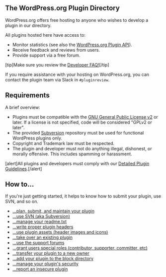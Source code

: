 ## The WordPress.org Plugin Directory

WordPress.org offers free hosting to anyone who wishes to develop a plugin in our directory.

All plugins hosted here have access to:

- Monitor statistics (see also the [WordPress.org Plugin API](https://codex.wordpress.org/WordPress.org_API#Plugins)).
- Receive feedback and reviews from users.
- Provide support via a free forum.

[tip]Make sure you review the [Developer FAQ!](https://developer.wordpress.org/plugins/wordpress-org/plugin-developer-faq/)[/tip]

If you require assistance with your hosting on WordPress.org, you can contact the plugin team via Slack in `#pluginreview`.

## Requirements

A brief overview:

- Plugins must be compatible with the [GNU General Public License v2](https://www.gnu.org/licenses/license-list.html#GPLCompatibleLicenses) or later. If a license is not specified, code will be considered "GPLv2 or later".
- The provided [Subversion](https://subversion.apache.org/) repository must be used for functional WordPress plugins only.
- Copyright and Trademark law must be respected.
- The plugin and developer must not do anything illegal, dishonest, or morally offensive. This includes spamming or harassment.

[alert]All plugins and developers must comply with our [Detailed Plugin Guidelines](https://developer.wordpress.org/plugins/wordpress-org/detailed-plugin-guidelines/).[/alert]

## How to...

If you're just getting started, it helps to know how to submit your plugin, use SVN, and so on.

- [...plan, submit, and maintain your plugin](https://developer.wordpress.org/plugins/wordpress-org/planning-submitting-and-maintaining-plugins/)
- [...use SVN (aka Subversion)](https://developer.wordpress.org/plugins/wordpress-org/how-to-use-subversion/)
- [...manage your readme.txt](https://developer.wordpress.org/plugins/wordpress-org/how-your-readme-txt-works/)
- [...write proper plugin headers](https://developer.wordpress.org/plugins/plugin-basics/header-requirements/)
- [...use plugin assets (header images and icons)](https://developer.wordpress.org/plugins/wordpress-org/plugin-assets/)
- [...take over an existing plugin](https://developer.wordpress.org/plugins/wordpress-org/take-over-an-existing-plugin/)
- [...use the support forums](https://developer.wordpress.org/plugins/wordpress-org/using-the-forums/)
- [...grant users special roles (contributor, supporter, committer, etc)](https://developer.wordpress.org/plugins/wordpress-org/special-user-roles-capabilities/)
- [...transfer your plugin to a new owner](https://developer.wordpress.org/plugins/wordpress-org/transferring-your-plugin-to-a-new-owner/)
- [...add your plugin to the block directory](https://developer.wordpress.org/plugins/wordpress-org/add-your-plugin-to-the-block-directory/)
- [...manage your plugin's security](https://developer.wordpress.org/plugins/wordpress-org/plugin-security/)
- [...report an insecure plugin](https://developer.wordpress.org/plugins/wordpress-org/plugin-security/reporting-plugin-security-issues/)